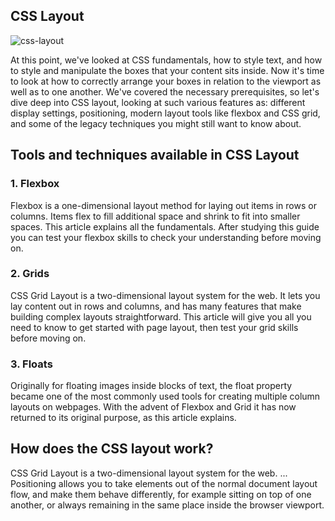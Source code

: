 ## CSS Layout

![css-layout](https://cdn.mos.cms.futurecdn.net/7vpUPMSbPfhxiUNYj5XnE6.jpg)

At this point, we've looked at CSS fundamentals, how to style text, and how to style and manipulate the boxes that your content sits inside. Now it's time to look at how to correctly arrange your boxes in relation to the viewport as well as to one another. We've covered the necessary prerequisites, so let's dive deep into CSS layout, looking at such various features as: different display settings, positioning, modern layout tools like flexbox and CSS grid, and some of the legacy techniques you might still want to know about.

## Tools and techniques available in CSS Layout

### 1. Flexbox

Flexbox is a one-dimensional layout method for laying out items in rows or columns. Items flex to fill additional space and shrink to fit into smaller spaces. This article explains all the fundamentals. After studying this guide you can test your flexbox skills to check your understanding before moving on.
### 2. Grids

CSS Grid Layout is a two-dimensional layout system for the web. It lets you lay content out in rows and columns, and has many features that make building complex layouts straightforward. This article will give you all you need to know to get started with page layout, then test your grid skills before moving on.

### 3. Floats

Originally for floating images inside blocks of text, the float property became one of the most commonly used tools for creating multiple column layouts on webpages. With the advent of Flexbox and Grid it has now returned to its original purpose, as this article explains.

## How does the CSS layout work?

CSS Grid Layout is a two-dimensional layout system for the web. ... Positioning allows you to take elements out of the normal document layout flow, and make them behave differently, for example sitting on top of one another, or always remaining in the same place inside the browser viewport.

